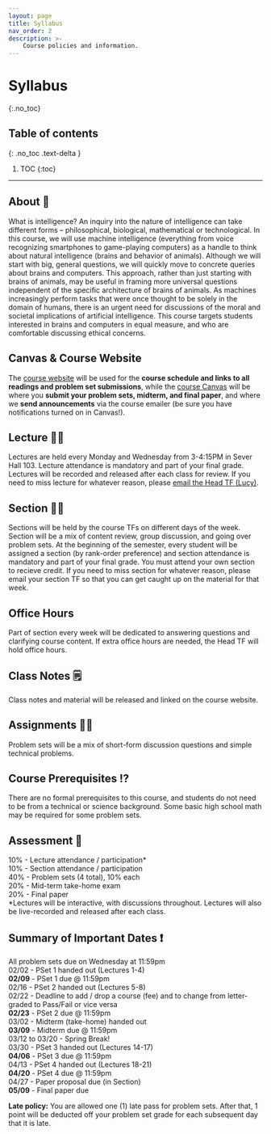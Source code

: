 ```yaml
---
layout: page
title: Syllabus
nav_order: 2
description: >-
    Course policies and information.
---
```


# Syllabus
{:.no_toc}

## Table of contents
{: .no_toc .text-delta }

1. TOC
{:toc}

---

## About :brain:
What is intelligence? An inquiry into the nature of intelligence can take different forms – philosophical, biological, mathematical or technological. In this course, we will use machine intelligence (everything from voice recognizing smartphones to game-playing computers) as a handle to think about natural intelligence (brains and behavior of animals). Although we will start with big, general questions, we will quickly move to concrete queries about brains and computers. This approach, rather than just starting with brains of animals, may be useful in framing more universal questions independent of the specific architecture of brains of animals. As machines increasingly perform tasks that were once thought to be solely in the domain of humans, there is an urgent need for discussions of the moral and societal implications of artificial intelligence. This course targets students interested in brains and computers in equal measure, and who are comfortable discussing ethical concerns.

## Canvas & Course Website
The [course website](https://gened1125.github.io/spring2022) will be used for the **course schedule and links to all readings and problem set submissions**, while the [course Canvas](https://canvas.harvard.edu/courses/97916/) will be where you **submit your problem sets, midterm, and final paper**, and where we **send announcements** via the course emailer (be sure you have notifications turned on in Canvas!). 

## Lecture :man_teacher:
Lectures are held every Monday and Wednesday from 3-4:15PM in Sever Hall 103. Lecture attendance is mandatory and part of your final grade. Lectures will be recorded and released after each class for review. If you need to miss lecture for whatever reason, please [email the Head TF (Lucy)](https://mail.google.com/mail/?view=cm&source=mailto&to=lucylai@g.harvard.edu).

## Section :woman_teacher:
Sections will be held by the course TFs on different days of the week. Section will be a mix of content review, group discussion, and going over problem sets. At the beginning of the semester, every student will be assigned a section (by rank-order preference) and section attendance is mandatory and part of your final grade. You must attend your own section to recieve credit. If you need to miss section for whatever reason, please email your section TF so that you can get caught up on the material for that week.

## Office Hours 
Part of section every week will be dedicated to answering questions and clarifying course content. If extra office hours are needed, the Head TF will hold office hours.

## Class Notes :spiral_notepad:
Class notes and material will be released and linked on the course website.

## Assignments :technologist:
Problem sets will be a mix of short-form discussion questions and simple technical problems. 

## Course Prerequisites :interrobang:
There are no formal prerequisites to this course, and students do not need to be from a technical or science background. Some basic high school math may be required for some problem sets.

## Assessment :100:
10% - Lecture attendance / participation*  
10% - Section attendance / participation      
40% - Problem sets (4 total), 10% each     
20% - Mid-term take-home exam     
20% - Final paper     
*Lectures will be interactive, with discussions throughout. Lectures will also be live-recorded and released after each class.

## Summary of Important Dates :heavy_exclamation_mark:
All problem sets due on Wednesday at 11:59pm     
02/02 - PSet 1 handed out  (Lectures 1-4)     
**02/09** - PSet 1 due @ 11:59pm     
02/16 - PSet 2 handed out  (Lectures 5-8)     
02/22 - Deadline to add / drop a course (fee) and to change from letter-graded to Pass/Fail or vice versa     
**02/23** - PSet 2 due @ 11:59pm     
03/02 - Midterm (take-home) handed out     
**03/09** - Midterm due @ 11:59pm     
03/12 to 03/20 - Spring Break!     
03/30 - PSet 3 handed out (Lectures 14-17)     
**04/06** - PSet 3 due @ 11:59pm     
04/13 - PSet 4 handed out (Lectures 18-21)     
**04/20** - PSet 4 due @ 11:59pm     
04/27 - Paper proposal due (in Section)     
**05/09** - Final paper due

**Late policy:** You are allowed one (1) late pass for problem sets. After that, 1 point will be deducted off your problem set grade for each subsequent day that it is late.
